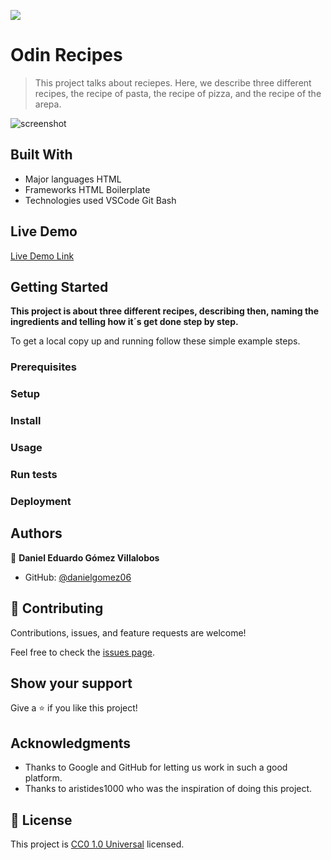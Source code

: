 ![](https://img.shields.io/badge/Uneweb-blue)

# Odin Recipes

> This project talks about reciepes. Here, we describe three different recipes, the recipe of pasta, the recipe of pizza, and the recipe of the arepa.

![screenshot](./app_screenshot.png)

## Built With

- Major languages
HTML
- Frameworks
HTML Boilerplate
- Technologies used
VSCode
Git Bash

## Live Demo

[Live Demo Link](index.html)


## Getting Started

**This project is about three different recipes, describing then, naming the ingredients and telling how it´s get done step by step.**


To get a local copy up and running follow these simple example steps.

### Prerequisites

### Setup

### Install

### Usage

### Run tests

### Deployment



## Authors

👤 **Daniel Eduardo Gómez Villalobos**

- GitHub: [@danielgomez06](https://github.com/danielgomez06)

## 🤝 Contributing

Contributions, issues, and feature requests are welcome!

Feel free to check the [issues page](https://github.com/danielgomez06/odin-recipes/issues).

## Show your support

Give a ⭐️ if you like this project!

## Acknowledgments

- Thanks to Google and GitHub for letting us work in such a good platform.
- Thanks to aristides1000 who was the inspiration of doing this project.

## 📝 License

This project is [CC0 1.0 Universal](LICENSE) licensed.